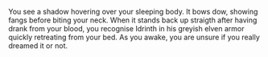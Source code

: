 You see a shadow hovering over your sleeping body. It bows dow, showing fangs before biting your neck. When it stands back up straigth after having drank from your blood, you recognise Idrinth in his greyish elven armor quickly retreating from your bed. As you awake, you are unsure if you really dreamed it or not.
